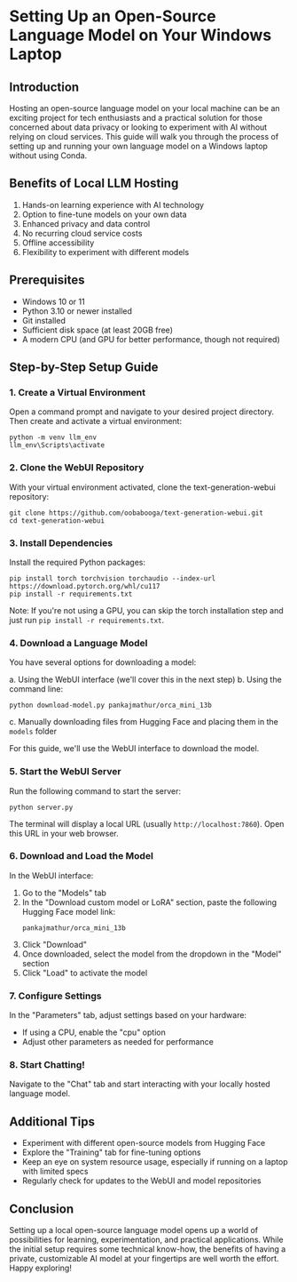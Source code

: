 # Setting Up an Open-Source Language Model on Your Windows Laptop

## Introduction

Hosting an open-source language model on your local machine can be an exciting project for tech enthusiasts and a practical solution for those concerned about data privacy or looking to experiment with AI without relying on cloud services. This guide will walk you through the process of setting up and running your own language model on a Windows laptop without using Conda.

## Benefits of Local LLM Hosting

1. Hands-on learning experience with AI technology
2. Option to fine-tune models on your own data
3. Enhanced privacy and data control
4. No recurring cloud service costs
5. Offline accessibility
6. Flexibility to experiment with different models

## Prerequisites

- Windows 10 or 11
- Python 3.10 or newer installed
- Git installed
- Sufficient disk space (at least 20GB free)
- A modern CPU (and GPU for better performance, though not required)

## Step-by-Step Setup Guide

### 1. Create a Virtual Environment

Open a command prompt and navigate to your desired project directory. Then create and activate a virtual environment:

```
python -m venv llm_env
llm_env\Scripts\activate
```

### 2. Clone the WebUI Repository

With your virtual environment activated, clone the text-generation-webui repository:

```
git clone https://github.com/oobabooga/text-generation-webui.git
cd text-generation-webui
```

### 3. Install Dependencies

Install the required Python packages:

```
pip install torch torchvision torchaudio --index-url https://download.pytorch.org/whl/cu117
pip install -r requirements.txt
```

Note: If you're not using a GPU, you can skip the torch installation step and just run `pip install -r requirements.txt`.

### 4. Download a Language Model

You have several options for downloading a model:

a. Using the WebUI interface (we'll cover this in the next step)
b. Using the command line:
   ```
   python download-model.py pankajmathur/orca_mini_13b
   ```
c. Manually downloading files from Hugging Face and placing them in the `models` folder

For this guide, we'll use the WebUI interface to download the model.

### 5. Start the WebUI Server

Run the following command to start the server:

```
python server.py
```

The terminal will display a local URL (usually `http://localhost:7860`). Open this URL in your web browser.

### 6. Download and Load the Model

In the WebUI interface:

1. Go to the "Models" tab
2. In the "Download custom model or LoRA" section, paste the following Hugging Face model link:
   ```
   pankajmathur/orca_mini_13b
   ```
3. Click "Download"
4. Once downloaded, select the model from the dropdown in the "Model" section
5. Click "Load" to activate the model

### 7. Configure Settings

In the "Parameters" tab, adjust settings based on your hardware:

- If using a CPU, enable the "cpu" option
- Adjust other parameters as needed for performance

### 8. Start Chatting!

Navigate to the "Chat" tab and start interacting with your locally hosted language model.

## Additional Tips

- Experiment with different open-source models from Hugging Face
- Explore the "Training" tab for fine-tuning options
- Keep an eye on system resource usage, especially if running on a laptop with limited specs
- Regularly check for updates to the WebUI and model repositories

## Conclusion

Setting up a local open-source language model opens up a world of possibilities for learning, experimentation, and practical applications. While the initial setup requires some technical know-how, the benefits of having a private, customizable AI model at your fingertips are well worth the effort. Happy exploring!